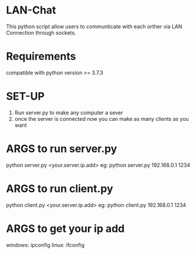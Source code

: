 # LAN-Chat
This python script allow users to communticate with each orther via LAN Connection through sockets.

# Requirements 
  compatible with python version >= 3.7.3
  
# SET-UP

1) Run server.py to make any computer a sever 
2) once the server is connected now you can make as many clients as you want

# ARGS to run server.py
python server.py <your.server.ip.add> <portno>
eg: 
  python server.py 192.168.0.1 1234
  
# ARGS to run client.py
python client.py <your.server.ip.add> <portno>
eg: 
  python client.py 192.168.0.1 1234
  
# ARGS to get your ip add 
windows:
        ipconfig
linux:
        ifconfig
